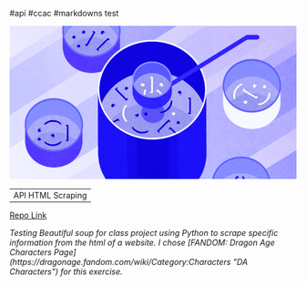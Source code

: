#api
#ccac
#markdowns test

![python documentation](soup2.png "soup docs")

<table>
    <tr>
        <td>API HTML Scraping</td>
    </tr>
  
</table>


[Repo Link](https://github.com/springrat/python2/blob/master/bsoup_test.py "Repo")

<table>
    <tr>
        <em>Testing Beautiful soup for class project using Python to scrape specific information from the html of a website. I chose
[FANDOM: Dragon Age Characters Page](https://dragonage.fandom.com/wiki/Category:Characters "DA Characters") for this exercise.</em></tr></table>



